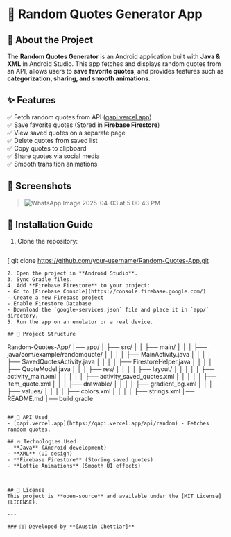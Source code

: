 # 📜 Random Quotes Generator App

## 🎯 About the Project
The **Random Quotes Generator** is an Android application built with **Java & XML** in Android Studio. This app fetches and displays random quotes from an API, allows users to **save favorite quotes**, and provides features such as **categorization, sharing, and smooth animations**.

## ✨ Features
✅ Fetch random quotes from API ([qapi.vercel.app](https://qapi.vercel.app/api/random))  
✅ Save favorite quotes (Stored in **Firebase Firestore**)  
✅ View saved quotes on a separate page  
✅ Delete quotes from saved list  
✅ Copy quotes to clipboard  
✅ Share quotes via social media  
✅ Smooth transition animations  

## 📱 Screenshots
> ![WhatsApp Image 2025-04-03 at 5 00 43 PM](https://github.com/user-attachments/assets/8e22587c-97e1-4748-88a2-0ffc7192ef33)


## 🔧 Installation Guide
1. Clone the repository:
   ```sh
  [ git clone https://github.com/your-username/Random-Quotes-App.git
   ```](https://github.com/Austin081104/Random_Quote_generator.git)
2. Open the project in **Android Studio**.
3. Sync Gradle files.
4. Add **Firebase Firestore** to your project:
   - Go to [Firebase Console](https://console.firebase.google.com/)
   - Create a new Firebase project
   - Enable Firestore Database
   - Download the `google-services.json` file and place it in `app/` directory.
5. Run the app on an emulator or a real device.

## 📂 Project Structure
```
Random-Quotes-App/
│── app/
│   ├── src/
│   │   ├── main/
│   │   │   ├── java/com/example/randomquote/
│   │   │   │   ├── MainActivity.java
│   │   │   │   ├── SavedQuotesActivity.java
│   │   │   │   ├── FirestoreHelper.java
│   │   │   │   ├── QuoteModel.java
│   │   │   ├── res/
│   │   │   │   ├── layout/
│   │   │   │   │   ├── activity_main.xml
│   │   │   │   │   ├── activity_saved_quotes.xml
│   │   │   │   │   ├── item_quote.xml
│   │   │   ├── drawable/
│   │   │   │   ├── gradient_bg.xml
│   │   │   ├── values/
│   │   │   │   ├── colors.xml
│   │   │   │   ├── strings.xml
│── README.md
│── build.gradle
```

## 🔗 API Used
- [qapi.vercel.app](https://qapi.vercel.app/api/random) - Fetches random quotes.

## 🔥 Technologies Used
- **Java** (Android development)
- **XML** (UI design)
- **Firebase Firestore** (Storing saved quotes)
- **Lottie Animations** (Smooth UI effects)



## 📜 License
This project is **open-source** and available under the [MIT License](LICENSE).

---

### 👨‍💻 Developed by **[Austin Chettiar]**

